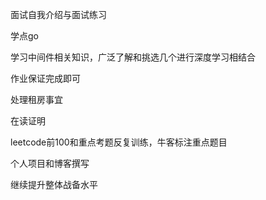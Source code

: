 面试自我介绍与面试练习

学点go

学习中间件相关知识，广泛了解和挑选几个进行深度学习相结合

作业保证完成即可

处理租房事宜

在读证明

leetcode前100和重点考题反复训练，牛客标注重点题目

个人项目和博客撰写

继续提升整体战备水平



